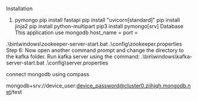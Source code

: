 Installation
1. pymongo
pip install fastapi
pip install "uvicorn[standard]"
pip install jinja2
pip install python-multipart
pip3 install pymongo[srv]
Database 
This application use mongodb
host_name =
port = 

.\bin\windows\zookeeper-server-start.bat .\config\zookeeper.properties
Step 6: Now open another command prompt and change the directory to the kafka folder. Run kafka server using the command:
.\bin\windows\kafka-server-start.bat .\config\server.properties

connect mongodb using compass

mongodb+srv://device_user:device_password@cluster0.zjihjqh.mongodb.net/test